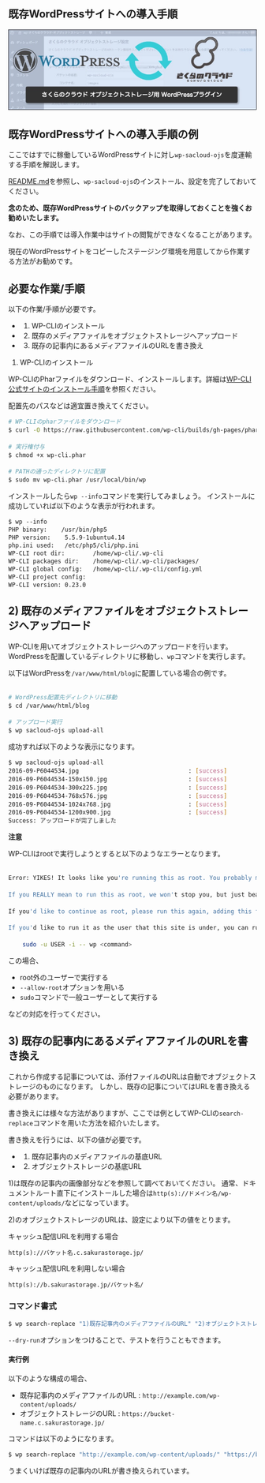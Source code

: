 ## 既存WordPressサイトへの導入手順

![eye-catch.jpg](images/eye-catch.jpg)

## 既存WordPressサイトへの導入手順の例

ここではすでに稼働しているWordPressサイトに対し`wp-sacloud-ojs`を度運輸する手順を解説します。

[README.md](README.md)を参照し、`wp-sacloud-ojs`のインストール、設定を完了しておいてください。

**念のため、既存WordPressサイトのバックアップを取得しておくことを強くお勧めいたします。**

なお、この手順では導入作業中はサイトの閲覧ができなくなることがあります。

現在のWordPressサイトをコピーしたステージング環境を用意してから作業する方法がお勧めです。

## 必要な作業/手順

以下の作業/手順が必要です。

  - 1) WP-CLIのインストール
  - 2) 既存のメディアファイルをオブジェクトストレージへアップロード
  - 3) 既存の記事内にあるメディアファイルのURLを書き換え

1) WP-CLIのインストール

WP-CLIのPharファイルをダウンロード、インストールします。詳細は[WP-CLI公式サイトのインストール手順](http://wp-cli.org/ja/#section-1)を参照ください。

配置先のパスなどは適宜置き換えてください。

```bash
# WP-CLIのpharファイルをダウンロード
$ curl -O https://raw.githubusercontent.com/wp-cli/builds/gh-pages/phar/wp-cli.phar

# 実行権付与
$ chmod +x wp-cli.phar

# PATHの通ったディレクトリに配置
$ sudo mv wp-cli.phar /usr/local/bin/wp
```

インストールしたら`wp --info`コマンドを実行してみましょう。
インストールに成功していれば以下のような表示が行われます。

```
$ wp --info
PHP binary:    /usr/bin/php5
PHP version:    5.5.9-1ubuntu4.14
php.ini used:   /etc/php5/cli/php.ini
WP-CLI root dir:        /home/wp-cli/.wp-cli
WP-CLI packages dir:    /home/wp-cli/.wp-cli/packages/
WP-CLI global config:   /home/wp-cli/.wp-cli/config.yml
WP-CLI project config:
WP-CLI version: 0.23.0
```


## 2) 既存のメディアファイルをオブジェクトストレージへアップロード

WP-CLIを用いてオブジェクトストレージへのアップロードを行います。
WordPressを配置しているディレクトリに移動し、`wp`コマンドを実行します。

以下はWordPressを`/var/www/html/blog`に配置している場合の例です。

```bash

# WordPress配置先ディレクトリに移動
$ cd /var/www/html/blog

# アップロード実行
$ wp sacloud-ojs upload-all

```

成功すれば以下のような表示になります。

```bash
$ wp sacloud-ojs upload-all
2016-09-P6044534.jpg                               : [success]
2016-09-P6044534-150x150.jpg                       : [success]
2016-09-P6044534-300x225.jpg                       : [success]
2016-09-P6044534-768x576.jpg                       : [success]
2016-09-P6044534-1024x768.jpg                      : [success]
2016-09-P6044534-1200x900.jpg                      : [success]
Success: アップロードが完了しました

```

**注意**

WP-CLIはrootで実行しようとすると以下のようなエラーとなります。

```bash

Error: YIKES! It looks like you're running this as root. You probably meant to run this as the user that your WordPress install exists under.

If you REALLY mean to run this as root, we won't stop you, but just bear in mind that any code on this site will then have full control of your server, making it quite DANGEROUS.

If you'd like to continue as root, please run this again, adding this flag:  --allow-root

If you'd like to run it as the user that this site is under, you can run the following to become the respective user:

    sudo -u USER -i -- wp <command>

```

この場合、

  - root外のユーザーで実行する
  - `--allow-root`オプションを用いる
  - `sudo`コマンドで一般ユーザーとして実行する

などの対応を行ってください。

## 3) 既存の記事内にあるメディアファイルのURLを書き換え

これから作成する記事については、添付ファイルのURLは自動でオブジェクトストレージのものになります。
しかし、既存の記事についてはURLを書き換える必要があります。

書き換えには様々な方法がありますが、ここでは例としてWP-CLIの`search-replace`コマンドを用いた方法を紹介いたします。

書き換えを行うには、以下の値が必要です。

  - 1) 既存記事内のメディアファイルの基底URL
  - 2) オブジェクトストレージの基底URL

1)は既存の記事内の画像部分などを参照して調べておいてください。
通常、ドキュメントルート直下にインストールした場合は`http(s)://ドメイン名/wp-content/uploads/`などになっています。

2)のオブジェクトストレージのURLは、設定により以下の値をとります。

キャッシュ配信URLを利用する場合

    http(s)://バケット名.c.sakurastorage.jp/

キャッシュ配信URLを利用しない場合

    http(s)://b.sakurastorage.jp/バケット名/


### コマンド書式

```bash
$ wp search-replace "1)既存記事内のメディアファイルのURL" "2)オブジェクトストレージのURL" --include-columns=post_content
```

`--dry-run`オプションをつけることで、テストを行うこともできます。

#### 実行例

以下のような構成の場合、

  - 既存記事内のメディアファイルのURL : `http://example.com/wp-content/uploads/`
  - オブジェクトストレージのURL : `https://bucket-name.c.sakurastorage.jp/` 
  
コマンドは以下のようになります。  

```bash
$ wp search-replace "http://example.com/wp-content/uploads/" "https://bucket-name.c.sakurastorage.jp/" --include-columns=post_content
```

うまくいけば既存の記事内のURLが書き換えられています。
